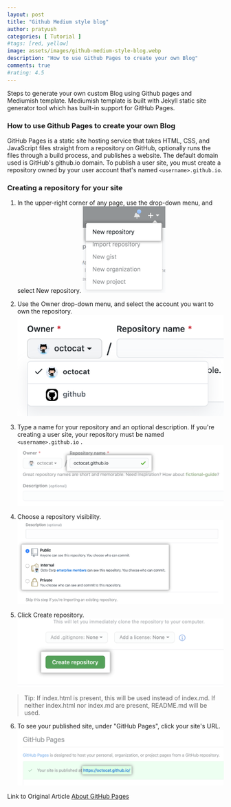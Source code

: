 ```yaml
---
layout: post
title: "Github Medium style blog"
author: pratyush
categories: [ Tutorial ]
#tags: [red, yellow]
image: assets/images/github-medium-style-blog.webp
description: "How to use Github Pages to create your own Blog"
comments: true
#rating: 4.5
---
```


Steps to generate your own custom Blog using Github pages and Mediumish template. Mediumish template is built with Jekyll static site generator tool which has built-in support for GitHub Pages.

### How to use Github Pages to create your own Blog
GitHub Pages is a static site hosting service that takes HTML, CSS, and JavaScript files straight from a repository on GitHub, optionally runs the files through a build process, and publishes a website. The default domain used is GitHub's github.io domain. To publish a user site, you must create a repository owned by your user account that's named `<username>.github.io`.

### Creating a repository for your site
1. In the upper-right corner of any page, use the  drop-down menu, and select New repository.
![Create Repo](/assets/images/github/repo-create.png)

2. Use the Owner drop-down menu, and select the account you want to own the repository.
![Repo Owner](/assets/images/github/create-repository-owner.png)

3. Type a name for your repository and an optional description. If you're creating a user site, your repository must be named `<username>.github.io` .
![Repo Name Page](/assets/images/github/create-repository-name-pages.png)

4. Choose a repository visibility.
![Repo visibility](/assets/images/github/create-repository-public-private.png)

5. Click Create repository.
![Create Repo](/assets/images/github/create-repository-button.png)

> Tip: If index.html is present, this will be used instead of index.md. If neither index.html nor index.md are present, README.md will be used.

6. To see your published site, under "GitHub Pages", click your site's URL.
![URL Preview](/assets/images/github/click-pages-url-to-preview.png)

Link to Original Article [About GitHub Pages
](https://docs.github.com/en/pages/getting-started-with-github-pages/about-github-pages)